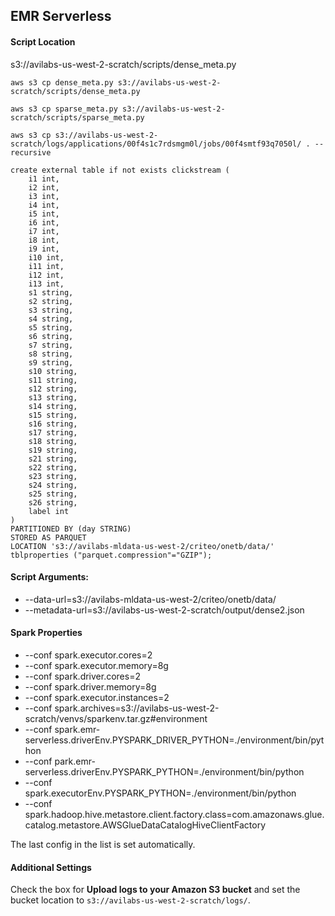 ## EMR Serverless

#### Script Location
s3://avilabs-us-west-2-scratch/scripts/dense_meta.py

```
aws s3 cp dense_meta.py s3://avilabs-us-west-2-scratch/scripts/dense_meta.py
```

```
aws s3 cp sparse_meta.py s3://avilabs-us-west-2-scratch/scripts/sparse_meta.py
```

```
aws s3 cp s3://avilabs-us-west-2-scratch/logs/applications/00f4s1c7rdsmgm0l/jobs/00f4smtf93q7050l/ . --recursive
```

```
create external table if not exists clickstream (
    i1 int,
    i2 int,
    i3 int,
    i4 int,
    i5 int,
    i6 int,
    i7 int,
    i8 int,
    i9 int,
    i10 int,
    i11 int,
    i12 int,
    i13 int,
    s1 string,
    s2 string,
    s3 string,
    s4 string,
    s5 string,
    s6 string,
    s7 string,
    s8 string,
    s9 string,
    s10 string,
    s11 string,
    s12 string,
    s13 string,
    s14 string,
    s15 string,
    s16 string,
    s17 string,
    s18 string,
    s19 string,
    s21 string,
    s22 string,
    s23 string,
    s24 string,
    s25 string,
    s26 string,
    label int
)
PARTITIONED BY (day STRING)
STORED AS PARQUET
LOCATION 's3://avilabs-mldata-us-west-2/criteo/onetb/data/'
tblproperties ("parquet.compression"="GZIP");
```


#### Script Arguments: 
  * --data-url=s3://avilabs-mldata-us-west-2/criteo/onetb/data/
  * --metadata-url=s3://avilabs-us-west-2-scratch/output/dense2.json

#### Spark Properties

  * --conf spark.executor.cores=2 
  * --conf spark.executor.memory=8g 
  * --conf spark.driver.cores=2 
  * --conf spark.driver.memory=8g 
  * --conf spark.executor.instances=2 
  * --conf spark.archives=s3://avilabs-us-west-2-scratch/venvs/sparkenv.tar.gz#environment 
  * --conf spark.emr-serverless.driverEnv.PYSPARK_DRIVER_PYTHON=./environment/bin/python 
  * --conf park.emr-serverless.driverEnv.PYSPARK_PYTHON=./environment/bin/python 
  * --conf spark.executorEnv.PYSPARK_PYTHON=./environment/bin/python 
  * --conf spark.hadoop.hive.metastore.client.factory.class=com.amazonaws.glue.catalog.metastore.AWSGlueDataCatalogHiveClientFactory

The last config in the list is set automatically.

#### Additional Settings
Check the box for **Upload logs to your Amazon S3 bucket** and set the bucket location to `s3://avilabs-us-west-2-scratch/logs/`.

